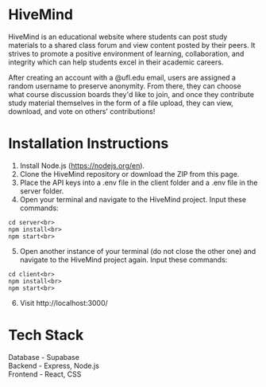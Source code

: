 # HiveMind
HiveMind is an educational website where students can post study materials to a shared class forum and view content posted by their peers. It strives to promote a positive environment of learning, collaboration, and integrity which can help students excel in their academic careers.

After creating an account with a @ufl.edu email, users are assigned a random username to preserve anonymity. From there, they can choose what course discussion boards they'd like to join, and once they contribute study material themselves in the form of a file upload, they can view, download, and vote on others' contributions!

# Installation Instructions
1. Install Node.js (https://nodejs.org/en).
2. Clone the HiveMind repository or download the ZIP from this page.
3. Place the API keys into a .env file in the client folder and a .env file in the server folder.
4. Open your terminal and navigate to the HiveMind project. Input these commands:<br>
  ```
  cd server<br>
  npm install<br>
  npm start<br>
  ```
5. Open another instance of your terminal (do not close the other one) and navigate to the HiveMind project again. Input these commands:<br>
  ```
  cd client<br>
  npm install<br>
  npm start<br>
  ```
6. Visit http://localhost:3000/

# Tech Stack
Database - Supabase<br>
Backend - Express, Node.js<br>
Frontend - React, CSS<br>
